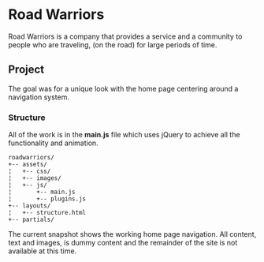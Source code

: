 # Road Warriors

Road Warriors is a company that provides a service and a community to people who are traveling, (on the road) for large periods of time.

## Project

The goal was for a unique look with the home page centering around a navigation system.

### Structure

All of the work is in the **main.js** file which uses jQuery to achieve all the functionality and animation.

```
roadwarriors/
+-- assets/
¦	+-- css/
¦	+-- images/
¦	+-- js/
¦		+-- main.js
¦		+-- plugins.js
+-- layouts/
¦   +-- structure.html
+-- partials/
```

The current snapshot shows the working home page navigation. All content, text and images, is dummy content and the remainder of the site is not available at this time.
